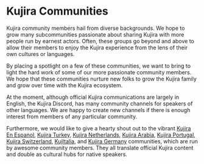 # Kujira Communities

Kujira community members hail from diverse backgrounds. We hope to grow many subcommunities passionate about sharing Kujira with more people run by earnest actors. Often, these groups go beyond and above to allow their members to enjoy the Kujira experience from the lens of their own cultures or languages.

By placing a spotlight on a few of these communities, we want to bring to light the hard work of some of our more passionate community members. We hope that these communities nurture new folks to grow the Kujira family and grow over time with the Kujira ecosystem.

At the moment, although official Kujira communications are largely in English, the Kujira Discord, has many community channels for speakers of other languages. We are happy to create new channels if there is enough interest from members of any particular community.&#x20;

Furthermore, we would like to give a hearty shout out to the vibrant [Kujira En Espanol](https://twitter.com/KujiraEnEspanol), [Kujira Turkey](https://twitter.com/KujiraTurkiye), [Kujira Netherlands](https://twitter.com/KujiraBeNeLux), [Kujira Arabia](https://twitter.com/kujiraarabia?s=11\&t=Y6tjefjlmtMAxb4wC9zdMw), [Kujira Portugal](https://twitter.com/KujiraPT), [Kujira Switzerland](https://t.me/+OmPfLr5r9xliYTVk), [KujItalia](https://twitter.com/KUJitalia), and [Kujira Germany](https://twitter.com/KujiraGER) communities, which are run by awesome community members. They all translate official Kujira content and double as cultural hubs for native speakers.&#x20;
